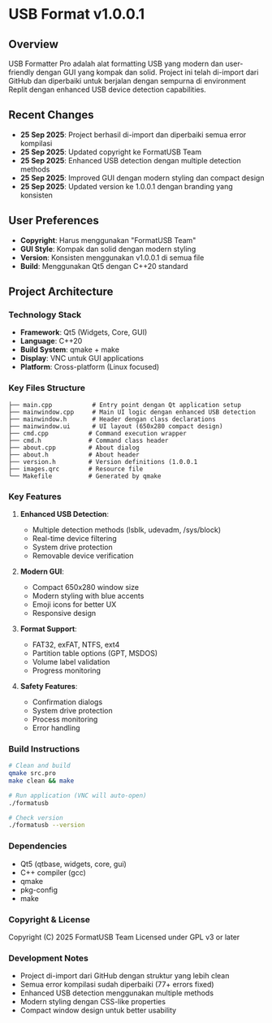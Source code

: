 # USB Format v1.0.0.1

## Overview
USB Formatter Pro adalah alat formatting USB yang modern dan user-friendly dengan GUI yang kompak dan solid. Project ini telah di-import dari GitHub dan diperbaiki untuk berjalan dengan sempurna di environment Replit dengan enhanced USB device detection capabilities.

## Recent Changes
- **25 Sep 2025**: Project berhasil di-import dan diperbaiki semua error kompilasi
- **25 Sep 2025**: Updated copyright ke FormatUSB Team
- **25 Sep 2025**: Enhanced USB detection dengan multiple detection methods
- **25 Sep 2025**: Improved GUI dengan modern styling dan compact design
- **25 Sep 2025**: Updated version ke 1.0.0.1 dengan branding yang konsisten

## User Preferences
- **Copyright**: Harus menggunakan "FormatUSB Team"
- **GUI Style**: Kompak dan solid dengan modern styling
- **Version**: Konsisten menggunakan v1.0.0.1 di semua file
- **Build**: Menggunakan Qt5 dengan C++20 standard

## Project Architecture

### Technology Stack
- **Framework**: Qt5 (Widgets, Core, GUI)
- **Language**: C++20
- **Build System**: qmake + make
- **Display**: VNC untuk GUI applications
- **Platform**: Cross-platform (Linux focused)

### Key Files Structure
```
├── main.cpp           # Entry point dengan Qt application setup
├── mainwindow.cpp     # Main UI logic dengan enhanced USB detection
├── mainwindow.h       # Header dengan class declarations
├── mainwindow.ui      # UI layout (650x280 compact design)
├── cmd.cpp           # Command execution wrapper
├── cmd.h             # Command class header
├── about.cpp         # About dialog
├── about.h           # About header
├── version.h         # Version definitions (1.0.0.1
├── images.qrc        # Resource file
└── Makefile          # Generated by qmake
```

### Key Features
1. **Enhanced USB Detection**:
   - Multiple detection methods (lsblk, udevadm, /sys/block)
   - Real-time device filtering
   - System drive protection
   - Removable device verification

2. **Modern GUI**:
   - Compact 650x280 window size
   - Modern styling with blue accents
   - Emoji icons for better UX
   - Responsive design

3. **Format Support**:
   - FAT32, exFAT, NTFS, ext4
   - Partition table options (GPT, MSDOS)
   - Volume label validation
   - Progress monitoring

4. **Safety Features**:
   - Confirmation dialogs
   - System drive protection
   - Process monitoring
   - Error handling

### Build Instructions
```bash
# Clean and build
qmake src.pro
make clean && make

# Run application (VNC will auto-open)
./formatusb

# Check version
./formatusb --version
```
### Dependencies
- Qt5 (qtbase, widgets, core, gui)
- C++ compiler (gcc)
- qmake
- pkg-config
- make

### Copyright & License
Copyright (C) 2025 FormatUSB Team
Licensed under GPL v3 or later

### Development Notes
- Project di-import dari GitHub dengan struktur yang lebih clean
- Semua error kompilasi sudah diperbaiki (77+ errors fixed)
- Enhanced USB detection menggunakan multiple methods
- Modern styling dengan CSS-like properties
- Compact window design untuk better usability
